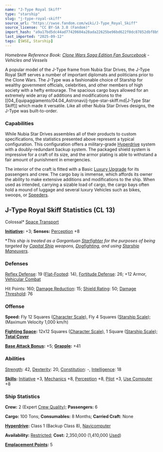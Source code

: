 ```yaml
---
name: "J-Type Royal Skiff"
type: "starship"
slug: "j-type-royal-skiff"
source_url: "https://swse.fandom.com/wiki/J-Type_Royal_Skiff"
source_license: "CC BY-SA 3.0 (Fandom)"
import_hash: "a9a17bd5dc44ad77420604a28ada22625be96bd622f0dc87852dbf8b90a0bf70"
last_imported: "2025-09-12"
tags: [SWSE, Starship]
---
```

*Homebrew Reference Book: [Clone Wars Saga Edition Fan Sourcebook](https://swse.fandom.com/wiki/Clone_Wars_Saga_Edition_Fan_Sourcebook) - Vehicles and Vessels*

A popular model of the J-Type frame from Nubia Star Drives, the J-Type Royal Skiff serves a number of important diplomats and politicians prior to the Clone Wars. The J-Type was a fashionable choice of Starship for wealthy government officials, celebrities, and other members of high society with a hefty entourage. The spacious cargo bays allowed for an extremely wide array of additions and modifications to the [[04_Equipaggiamento/04.04_Astronavi/j-type-star-skiff.md|J-Type Star Skiff]] which made it versatile. Like all other Nubia Star Drives designs, the J-Type was built-to-order.

### Capabilities
While Nubia Star Drives assembles all of their products to custom specifications, the statistics presented above represent a typical configuration. This configuration offers a military-grade [Hyperdrive](https://swse.fandom.com/wiki/Hyperdrive) system with a doubly-redundant backup system. The packaged shield system is impressive for a craft of its size, and the armor plating is able to withstand a fair amount of punishment in emergencies.

The interior of the craft is fitted with a Basic [Luxury Upgrade](https://swse.fandom.com/wiki/Luxury_Upgrade) for its passengers and crew. The cargo bay is immense, which affords its owner the ability to make extensive additions and modifications to the ship. When used as intended, carrying a sizable load of cargo, the cargo bays often hold a mound of luggage and several luxury Vehicles such as bikes, swoops, or [Speeders](https://swse.fandom.com/wiki/Speeders).

## J-Type Royal Skiff Statistics (CL 13)
Colossal* [Space Transport](https://swse.fandom.com/wiki/Space_Transports)

**[Initiative](https://swse.fandom.com/wiki/Initiative):** +3; **Senses:** [Perception](https://swse.fandom.com/wiki/Perception) +8

**This ship is treated as a Gargantuan [Starfighter](https://swse.fandom.com/wiki/Starfighter) for the purposes of being targeted by [Capital Ship](https://swse.fandom.com/wiki/Capital_Ship) weapons, [Dogfighting](https://swse.fandom.com/wiki/Dogfighting), and using [Starship Maneuvers](https://swse.fandom.com/wiki/Starship_Maneuvers).*
### Defenses
[Reflex Defense](https://swse.fandom.com/wiki/Reflex_Defense_(Vehicles)): 19 ([Flat-Footed](https://swse.fandom.com/wiki/Flat-Footed): 14), [Fortitude Defense](https://swse.fandom.com/wiki/Fortitude_Defense_(Vehicles)): 26; +12 Armor, [Vehicular Combat](https://swse.fandom.com/wiki/Vehicular_Combat)

Hit Points: 160; [Damage Reduction](https://swse.fandom.com/wiki/Damage_Reduction): 15; [Shield Rating](https://swse.fandom.com/wiki/Shield_Rating): 50; [Damage Threshold](https://swse.fandom.com/wiki/Damage_Threshold_(Vehicles)): 76
### Offense
**Speed:** Fly 12 Squares ([Character Scale](https://swse.fandom.com/wiki/Character_Scale)), Fly 4 Squares ([Starship Scale](https://swse.fandom.com/wiki/Starship_Scale)); (Maximum Velocity 1,000 km/h)

**[Fighting Space](https://swse.fandom.com/wiki/Fighting_Space):** 12x12 Squares ([Character Scale](https://swse.fandom.com/wiki/Character_Scale)), 1 Square ([Starship Scale](https://swse.fandom.com/wiki/Starship_Scale)); **[Total Cover](https://swse.fandom.com/wiki/Total_Cover)**

**[Base Attack Bonus](https://swse.fandom.com/wiki/Base_Attack_Bonus):** +5; **[Grapple](https://swse.fandom.com/wiki/Grapple):** +41
### Abilities
[Strength](https://swse.fandom.com/wiki/Strength): 42, [Dexterity](https://swse.fandom.com/wiki/Dexterity): 20, [Constitution](https://swse.fandom.com/wiki/Constitution): -, [Intelligence](https://swse.fandom.com/wiki/Intelligence): 18

**[Skills](https://swse.fandom.com/wiki/Skills):** [Initiative](https://swse.fandom.com/wiki/Initiative) +3, [Mechanics](https://swse.fandom.com/wiki/Mechanics) +8, [Perception](https://swse.fandom.com/wiki/Perception) +8, [Pilot](https://swse.fandom.com/wiki/Pilot) +3, [Use Computer](https://swse.fandom.com/wiki/Use_Computer) +8
### Ship Statistics
**Crew:** 2 (Expert [Crew Quality](https://swse.fandom.com/wiki/Crew_Quality)); **Passengers:** 6

**Cargo:** 100 Tons; **Consumables:** 8 Months; **Carried Craft:** None

**[Hyperdrive](https://swse.fandom.com/wiki/Hyperdrive):** Class 1 (Backup Class 8), [Navicomputer](https://swse.fandom.com/wiki/Navicomputer)

**Availability:** [Restricted](https://swse.fandom.com/wiki/Restricted); **Cost:** 2,350,000 (1,410,000 [Used](https://swse.fandom.com/wiki/Used))

**[Emplacement Points](https://swse.fandom.com/wiki/Emplacement_Points):** 5